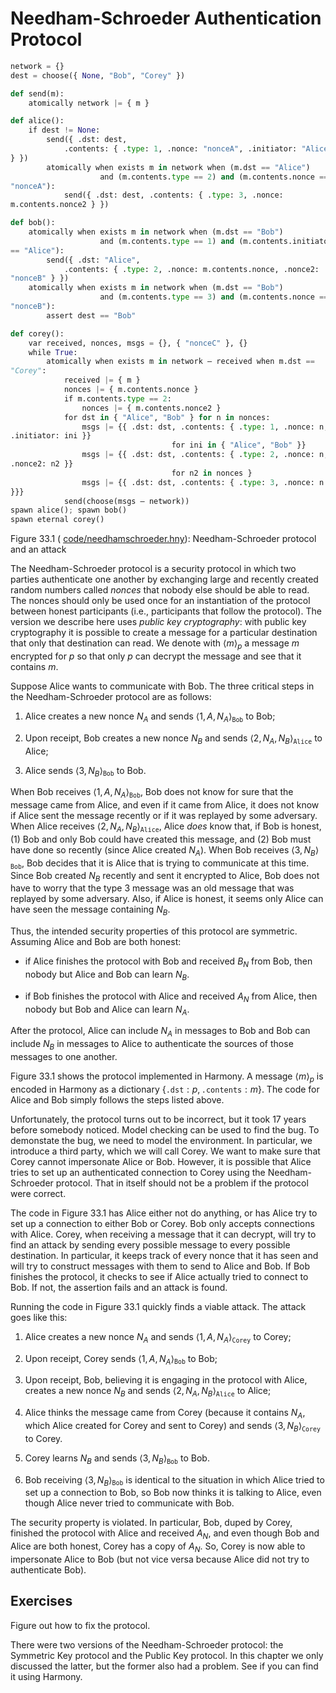 
# Needham-Schroeder Authentication Protocol 


```python
network = {}
dest = choose({ None, "Bob", "Corey" })

def send(m):
    atomically network |= { m }

def alice():
    if dest != None:
        send({ .dst: dest,
            .contents: { .type: 1, .nonce: "nonceA", .initiator: "Alice"
} })
        atomically when exists m in network when (m.dst == "Alice")
                    and (m.contents.type == 2) and (m.contents.nonce ==
"nonceA"):
            send({ .dst: dest, .contents: { .type: 3, .nonce:
m.contents.nonce2 } })

def bob():
    atomically when exists m in network when (m.dst == "Bob")
                    and (m.contents.type == 1) and (m.contents.initiator
== "Alice"):
        send({ .dst: "Alice",
            .contents: { .type: 2, .nonce: m.contents.nonce, .nonce2:
"nonceB" } })
    atomically when exists m in network when (m.dst == "Bob")
                    and (m.contents.type == 3) and (m.contents.nonce ==
"nonceB"):
        assert dest == "Bob"

def corey():
    var received, nonces, msgs = {}, { "nonceC" }, {}
    while True:
        atomically when exists m in network – received when m.dst ==
"Corey":
            received |= { m }
            nonces |= { m.contents.nonce }
            if m.contents.type == 2:
                nonces |= { m.contents.nonce2 }
            for dst in { "Alice", "Bob" } for n in nonces:
                msgs |= {{ .dst: dst, .contents: { .type: 1, .nonce: n,
.initiator: ini }}
                                    for ini in { "Alice", "Bob" }}
                msgs |= {{ .dst: dst, .contents: { .type: 2, .nonce: n,
.nonce2: n2 }}
                                    for n2 in nonces }
                msgs |= {{ .dst: dst, .contents: { .type: 3, .nonce: n
}}}
            send(choose(msgs – network))
spawn alice(); spawn bob()
spawn eternal corey()
```

<figcaption>Figure 33.1 (
<a href=https://harmony.cs.cornell.edu/code/needhamschroeder.hny>code/needhamschroeder.hny</a>): 
Needham-Schroeder protocol and an attack </figcaption>

The Needham-Schroeder protocol is a security protocol in which
two parties authenticate one another by exchanging large and recently
created random numbers called *nonces* that nobody else should be able
to read. The nonces should only be used once for an instantiation of the
protocol between honest participants (i.e., participants that follow the
protocol). The version we describe here uses *public key
cryptography*: with public key cryptography it is possible to
create a message for a particular destination that only that destination
can read. We denote with $\langle m \rangle_p$ a message *m* encrypted
for *p* so that only *p* can decrypt the message and see that it
contains *m*.

Suppose Alice wants to communicate with Bob. The three critical steps in
the Needham-Schroeder protocol are as follows:

1.  Alice creates a new nonce $N_A$ and sends
    $\langle 1, A, N_A \rangle_\mathtt{Bob}$ to Bob;

2.  Upon receipt, Bob creates a new nonce $N_B$ and sends
    $\langle 2, N_A, N_B \rangle_\mathtt{Alice}$ to Alice;

3.  Alice sends $\langle 3, N_B \rangle_\mathtt{Bob}$ to Bob.

When Bob receives $\langle 1, A, N_A \rangle_\mathtt{Bob}$, Bob does not
know for sure that the message came from Alice, and even if it came from
Alice, it does not know if Alice sent the message recently or if it was
replayed by some adversary. When Alice receives
$\langle 2, N_A, N_B \rangle_\mathtt{Alice}$, Alice *does* know that, if
Bob is honest, (1) Bob and only Bob could have created this message, and
(2) Bob must have done so recently (since Alice created $N_A$). When Bob
receives $\langle 3, N_B \rangle_\mathtt{Bob}$, Bob decides that it is
Alice that is trying to communicate at this time. Since Bob created
$N_B$ recently and sent it encrypted to Alice, Bob does not have to
worry that the type 3 message was an old message that was replayed by
some adversary. Also, if Alice is honest, it seems only Alice can have
seen the message containing $N_B$.

Thus, the intended security properties of this protocol are symmetric.
Assuming Alice and Bob are both honest:

-   if Alice finishes the protocol with Bob and received $B_N$ from Bob,
    then nobody but Alice and Bob can learn $N_B$.

-   if Bob finishes the protocol with Alice and received $A_N$ from
    Alice, then nobody but Bob and Alice can learn $N_A$.

After the protocol, Alice can include $N_A$ in messages to Bob and Bob
can include $N_B$ in messages to Alice to authenticate the sources of
those messages to one another.

Figure 33.1 shows the protocol implemented in Harmony. A message
$\langle m \rangle_p$ is encoded in Harmony as a dictionary
$\{ \mathtt{.dst}: p, \mathtt{.contents}: m \}$. The code for Alice and
Bob simply follows the steps listed above.

Unfortunately, the protocol turns out to be incorrect, but it took 17
years before somebody noticed. Model checking can be used to
find the bug. To demonstate the bug, we need to model the
environment. In particular, we introduce a third party, which we will
call Corey. We want to make sure that Corey cannot impersonate Alice or
Bob. However, it is possible that Alice tries to set up an authenticated
connection to Corey using the Needham-Schroeder protocol. That in itself
should not be a problem if the protocol were correct.

The code in Figure 33.1 has Alice either not do anything, or has Alice
try to set up a connection to either Bob or Corey. Bob only accepts
connections with Alice. Corey, when receiving a message that it can
decrypt, will try to find an attack by sending every possible message to
every possible destination. In particular, it keeps track of every nonce
that it has seen and will try to construct messages with them to send to
Alice and Bob. If Bob finishes the protocol, it checks to see if Alice
actually tried to connect to Bob. If not, the assertion fails and an
attack is found.

Running the code in Figure 33.1 quickly finds a viable attack. The attack
goes like this:

1.  Alice creates a new nonce $N_A$ and sends
    $\langle 1, A, N_A \rangle_\mathtt{Corey}$ to Corey;

2.  Upon receipt, Corey sends $\langle 1, A, N_A \rangle_\mathtt{Bob}$
    to Bob;

3.  Upon receipt, Bob, believing it is engaging in the protocol with
    Alice, creates a new nonce $N_B$ and sends
    $\langle 2, N_A, N_B \rangle_\mathtt{Alice}$ to Alice;

4.  Alice thinks the message came from Corey (because it contains $N_A$,
    which Alice created for Corey and sent to Corey) and sends
    $\langle 3, N_B \rangle_\mathtt{Corey}$ to Corey.

5.  Corey learns $N_B$ and sends $\langle 3, N_B \rangle_\mathtt{Bob}$
    to Bob.

6.  Bob receiving $\langle 3, N_B \rangle_\mathtt{Bob}$ is identical to
    the situation in which Alice tried to set up a connection to Bob, so
    Bob now thinks it is talking to Alice, even though Alice never tried
    to communicate with Bob.

The security property is violated. In particular, Bob, duped by Corey,
finished the protocol with Alice and received $A_N$, and even though Bob
and Alice are both honest, Corey has a copy of $A_N$. So, Corey is now
able to impersonate Alice to Bob (but not vice versa because Alice did
not try to authenticate Bob).

## Exercises 


Figure out how to fix the protocol.

There were two versions of the Needham-Schroeder protocol: the Symmetric
Key protocol and the Public Key protocol. In this chapter we only
discussed the latter, but the former also had a problem. See if you can
find it using Harmony.

